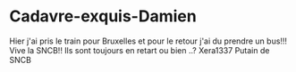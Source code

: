 # Cadavre-exquis-Damien

Hier j'ai pris le train pour Bruxelles et pour le retour j'ai du prendre un bus!!! Vive la SNCB!!
Ils sont toujours en retart ou bien ..?
Xera1337
Putain de SNCB